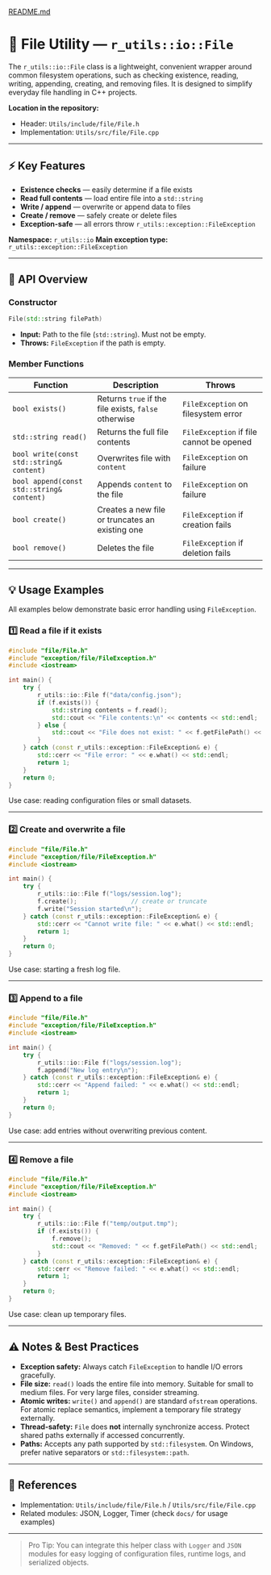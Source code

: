 [README.md](../README.md)
# 📂 File Utility — `r_utils::io::File`

The `r_utils::io::File` class is a lightweight, convenient wrapper around common filesystem operations, such as checking existence, reading, writing, appending, creating, and removing files. It is designed to simplify everyday file handling in C++ projects.

**Location in the repository:**

* Header: `Utils/include/file/File.h`
* Implementation: `Utils/src/file/File.cpp`

---

## ⚡ Key Features

* **Existence checks** — easily determine if a file exists
* **Read full contents** — load entire file into a `std::string`
* **Write / append** — overwrite or append data to files
* **Create / remove** — safely create or delete files
* **Exception-safe** — all errors throw `r_utils::exception::FileException`

**Namespace:** `r_utils::io`
**Main exception type:** `r_utils::exception::FileException`

---

## 📝 API Overview

### Constructor

```cpp
File(std::string filePath)
```

* **Input:** Path to the file (`std::string`). Must not be empty.
* **Throws:** `FileException` if the path is empty.

### Member Functions

| Function                                  | Description                                          | Throws                                   |
| ----------------------------------------- | ---------------------------------------------------- | ---------------------------------------- |
| `bool exists()`                           | Returns `true` if the file exists, `false` otherwise | `FileException` on filesystem error      |
| `std::string read()`                      | Returns the full file contents                       | `FileException` if file cannot be opened |
| `bool write(const std::string& content)`  | Overwrites file with `content`                       | `FileException` on failure               |
| `bool append(const std::string& content)` | Appends `content` to the file                        | `FileException` on failure               |
| `bool create()`                           | Creates a new file or truncates an existing one      | `FileException` if creation fails        |
| `bool remove()`                           | Deletes the file                                     | `FileException` if deletion fails        |

---

## 💡 Usage Examples

All examples below demonstrate basic error handling using `FileException`.

### 1️⃣ Read a file if it exists

```cpp
#include "file/File.h"
#include "exception/file/FileException.h"
#include <iostream>

int main() {
    try {
        r_utils::io::File f("data/config.json");
        if (f.exists()) {
            std::string contents = f.read();
            std::cout << "File contents:\n" << contents << std::endl;
        } else {
            std::cout << "File does not exist: " << f.getFilePath() << std::endl;
        }
    } catch (const r_utils::exception::FileException& e) {
        std::cerr << "File error: " << e.what() << std::endl;
        return 1;
    }
    return 0;
}
```

Use case: reading configuration files or small datasets.

---

### 2️⃣ Create and overwrite a file

```cpp
#include "file/File.h"
#include "exception/file/FileException.h"
#include <iostream>

int main() {
    try {
        r_utils::io::File f("logs/session.log");
        f.create();               // create or truncate
        f.write("Session started\n");
    } catch (const r_utils::exception::FileException& e) {
        std::cerr << "Cannot write file: " << e.what() << std::endl;
        return 1;
    }
    return 0;
}
```

Use case: starting a fresh log file.

---

### 3️⃣ Append to a file

```cpp
#include "file/File.h"
#include "exception/file/FileException.h"
#include <iostream>

int main() {
    try {
        r_utils::io::File f("logs/session.log");
        f.append("New log entry\n");
    } catch (const r_utils::exception::FileException& e) {
        std::cerr << "Append failed: " << e.what() << std::endl;
        return 1;
    }
    return 0;
}
```

Use case: add entries without overwriting previous content.

---

### 4️⃣ Remove a file

```cpp
#include "file/File.h"
#include "exception/file/FileException.h"
#include <iostream>

int main() {
    try {
        r_utils::io::File f("temp/output.tmp");
        if (f.exists()) {
            f.remove();
            std::cout << "Removed: " << f.getFilePath() << std::endl;
        }
    } catch (const r_utils::exception::FileException& e) {
        std::cerr << "Remove failed: " << e.what() << std::endl;
        return 1;
    }
    return 0;
}
```

Use case: clean up temporary files.

---

## ⚠️ Notes & Best Practices

* **Exception safety:** Always catch `FileException` to handle I/O errors gracefully.
* **File size:** `read()` loads the entire file into memory. Suitable for small to medium files. For very large files, consider streaming.
* **Atomic writes:** `write()` and `append()` are standard `ofstream` operations. For atomic replace semantics, implement a temporary file strategy externally.
* **Thread-safety:** `File` does **not** internally synchronize access. Protect shared paths externally if accessed concurrently.
* **Paths:** Accepts any path supported by `std::filesystem`. On Windows, prefer native separators or `std::filesystem::path`.

---

## 🔗 References

* Implementation: `Utils/include/file/File.h` / `Utils/src/file/File.cpp`
* Related modules: JSON, Logger, Timer (check `docs/` for usage examples)

---

> Pro Tip: You can integrate this helper class with `Logger` and `JSON` modules for easy logging of configuration files, runtime logs, and serialized objects.